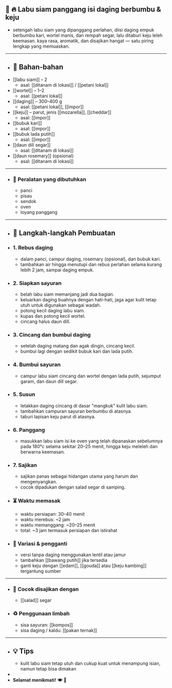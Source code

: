 ## 🧾 🔥 Labu siam panggang isi daging berbumbu & keju
- setengah labu siam yang dipanggang perlahan, diisi daging empuk berbumbu kari, wortel manis, dan rempah segar, lalu ditaburi keju leleh keemasan. kaya rasa, aromatik, dan disajikan hangat — satu piring lengkap yang memuaskan.
- ---
- ## 🍃 Bahan-bahan
- [[labu siam]] – 2
	- asal: [[ditanam di lokasi]] / [[petani lokal]]
- [[wortel]] – 1–2
	- asal: [[petani lokal]]
- [[daging]] – 300–400 g
	- asal: [[petani lokal]], [[impor]]
- [[keju]] – parut, jenis [[mozarella]], [[cheddar]]
	- asal: [[impor]]
- [[bubuk kari]]
	- asal: [[impor]]
- [[bubuk lada putih]]
	- asal: [[impor]]
- [[daun dill segar]]
	- asal: [[ditanam di lokasi]]
- [[daun rosemary]] (opsional)
	- asal: [[ditanam di lokasi]]
- ---
- ### 🔧 Peralatan yang dibutuhkan
	- panci
	- pisau
	- sendok
	- oven
	- loyang panggang
- ---
- ## 📝 Langkah-langkah Pembuatan
- ### 1. Rebus daging
	- dalam panci, campur daging, rosemary (opsional), dan bubuk kari.
	- tambahkan air hingga menutupi dan rebus perlahan selama kurang lebih 2 jam, sampai daging empuk.
- ### 2. Siapkan sayuran
	- belah labu siam memanjang jadi dua bagian.
	- keluarkan daging buahnya dengan hati-hati, jaga agar kulit tetap utuh untuk digunakan sebagai wadah.
	- potong kecil daging labu siam.
	- kupas dan potong kecil wortel.
	- cincang halus daun dill.
- ### 3. Cincang dan bumbui daging
	- setelah daging matang dan agak dingin, cincang kecil.
	- bumbui lagi dengan sedikit bubuk kari dan lada putih.
- ### 4. Bumbui sayuran
	- campur labu siam cincang dan wortel dengan lada putih, sejumput garam, dan daun dill segar.
- ### 5. Susun
	- letakkan daging cincang di dasar "mangkuk" kulit labu siam.
	- tambahkan campuran sayuran berbumbu di atasnya.
	- taburi lapisan keju parut di atasnya.
- ### 6. Panggang
	- masukkan labu siam isi ke oven yang telah dipanaskan sebelumnya pada 180°c selama sekitar 20–25 menit, hingga keju meleleh dan berwarna keemasan.
- ### 7. Sajikan
	- sajikan panas sebagai hidangan utama yang harum dan mengenyangkan.
	- cocok dipadukan dengan salad segar di samping.
- ### ⏳ Waktu memasak
	- waktu persiapan: 30–40 menit
	- waktu merebus: ~2 jam
	- waktu memanggang: ~20–25 menit
	- total: ~3 jam termasuk persiapan dan istirahat
- ### 🧪 Variasi & pengganti
	- versi tanpa daging menggunakan lentil atau jamur
	- tambahkan [[bawang putih]] jika tersedia
	- ganti keju dengan [[edam]], [[gouda]] atau [[keju kambing]] tergantung sumber
- ---
- ### 🧭 Cocok disajikan dengan
	- [[salad]] segar
- ### ♻️ Penggunaan limbah
	- sisa sayuran: [[kompos]]
	- sisa daging / kaldu: [[pakan ternak]]
- ---
- ## 💡 Tips
	- kulit labu siam tetap utuh dan cukup kuat untuk menampung isian, namun tetap bisa dimakan
-
- **Selamat menikmati!** 🍽️ 🌿